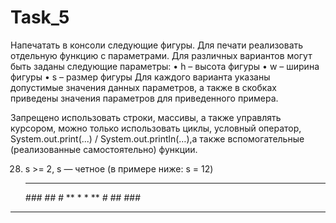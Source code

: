 # Task_5
Напечатать в консоли следующие фигуры.
Для печати реализовать отдельную функцию с параметрами.
Для различных вариантов могут быть заданы следующие параметры:
•	h – высота фигуры
•	w – ширина фигуры
•	s – размер фигуры
Для каждого варианта указаны допустимые значения данных параметров, а также в скобках приведены значения параметров для приведенного примера.

Запрещено использовать строки, массивы, а также управлять курсором, можно только использовать циклы, условный оператор,
System.out.print(...) / System.out.println(…),а также вспомогательные (реализованные самостоятельно) функции.

28.	s >= 2, s — четное (в примере ниже: s = 12)

      ******
      *###*
      *##*
      *#*
      **
      *
     *
    **
   *#*
  *##*
 *###*
******
